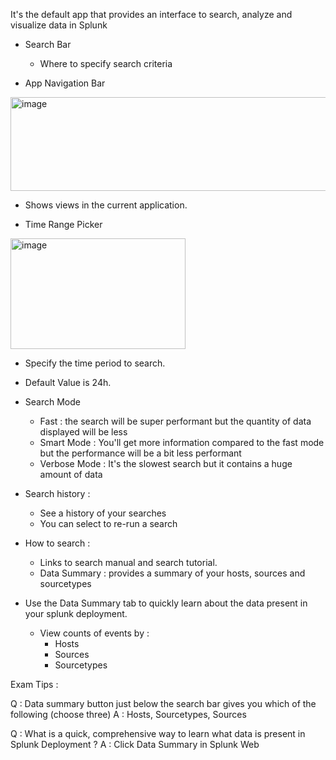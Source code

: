 It's the default app that provides an interface to search, analyze and visualize data in Splunk

- Search Bar
  - Where to specify search criteria

- App Navigation Bar
<img width="1014" height="150" alt="image" src="https://github.com/user-attachments/assets/db9aae48-bc83-440a-b07d-28c65b0da0f5" />

 - Shows views in the current application.

- Time Range Picker
<img width="280" height="177" alt="image" src="https://github.com/user-attachments/assets/63d61fc7-f258-48c4-9339-efdc3a0ab28a" />

  - Specify the time period to search.
  - Default Value is 24h.

- Search Mode
  - Fast : the search will be super performant but the quantity of data displayed will be less
  - Smart Mode : You'll get more information compared to the fast mode but the performance will be a bit less performant
  - Verbose Mode : It's the slowest search but it contains a huge amount of data
 
- Search history :
  - See a history of your searches
  - You can select to re-run a search

- How to search :
  - Links to search manual and search tutorial.
  - Data Summary : provides a summary of your hosts, sources and sourcetypes
 
- Use the Data Summary tab to quickly learn about the data present in your splunk deployment.
  - View counts of events by :
    - Hosts
    - Sources
    - Sourcetypes

Exam Tips : 

Q : Data summary button just below the search bar gives you which of the following (choose three)
A : Hosts, Sourcetypes, Sources

Q : What is a quick, comprehensive way to learn what data is present in Splunk Deployment ? 
A : Click Data Summary in Splunk Web
